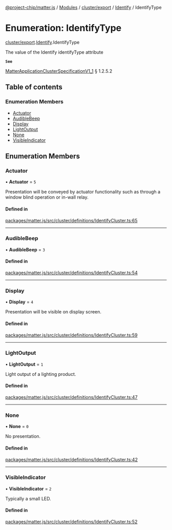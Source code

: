 [@project-chip/matter.js](../README.md) / [Modules](../modules.md) / [cluster/export](../modules/cluster_export.md) / [Identify](../modules/cluster_export.Identify.md) / IdentifyType

# Enumeration: IdentifyType

[cluster/export](../modules/cluster_export.md).[Identify](../modules/cluster_export.Identify.md).IdentifyType

The value of the Identify identifyType attribute

**`See`**

[MatterApplicationClusterSpecificationV1_1](../interfaces/spec_export.MatterApplicationClusterSpecificationV1_1.md) § 1.2.5.2

## Table of contents

### Enumeration Members

- [Actuator](cluster_export.Identify.IdentifyType.md#actuator)
- [AudibleBeep](cluster_export.Identify.IdentifyType.md#audiblebeep)
- [Display](cluster_export.Identify.IdentifyType.md#display)
- [LightOutput](cluster_export.Identify.IdentifyType.md#lightoutput)
- [None](cluster_export.Identify.IdentifyType.md#none)
- [VisibleIndicator](cluster_export.Identify.IdentifyType.md#visibleindicator)

## Enumeration Members

### Actuator

• **Actuator** = ``5``

Presentation will be conveyed by actuator functionality such as through a window blind operation or in-wall
relay.

#### Defined in

[packages/matter.js/src/cluster/definitions/IdentifyCluster.ts:65](https://github.com/project-chip/matter.js/blob/16d5b0d/packages/matter.js/src/cluster/definitions/IdentifyCluster.ts#L65)

___

### AudibleBeep

• **AudibleBeep** = ``3``

#### Defined in

[packages/matter.js/src/cluster/definitions/IdentifyCluster.ts:54](https://github.com/project-chip/matter.js/blob/16d5b0d/packages/matter.js/src/cluster/definitions/IdentifyCluster.ts#L54)

___

### Display

• **Display** = ``4``

Presentation will be visible on display screen.

#### Defined in

[packages/matter.js/src/cluster/definitions/IdentifyCluster.ts:59](https://github.com/project-chip/matter.js/blob/16d5b0d/packages/matter.js/src/cluster/definitions/IdentifyCluster.ts#L59)

___

### LightOutput

• **LightOutput** = ``1``

Light output of a lighting product.

#### Defined in

[packages/matter.js/src/cluster/definitions/IdentifyCluster.ts:47](https://github.com/project-chip/matter.js/blob/16d5b0d/packages/matter.js/src/cluster/definitions/IdentifyCluster.ts#L47)

___

### None

• **None** = ``0``

No presentation.

#### Defined in

[packages/matter.js/src/cluster/definitions/IdentifyCluster.ts:42](https://github.com/project-chip/matter.js/blob/16d5b0d/packages/matter.js/src/cluster/definitions/IdentifyCluster.ts#L42)

___

### VisibleIndicator

• **VisibleIndicator** = ``2``

Typically a small LED.

#### Defined in

[packages/matter.js/src/cluster/definitions/IdentifyCluster.ts:52](https://github.com/project-chip/matter.js/blob/16d5b0d/packages/matter.js/src/cluster/definitions/IdentifyCluster.ts#L52)
